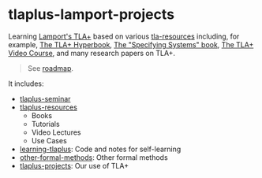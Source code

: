 # tlaplus-lamport-projects

Learning [Lamport's TLA+](http://research.microsoft.com/en-us/um/people/lamport/tla/tla.html)
based on various [tla-resources](https://github.com/hengxin/tlaplus-lamport-projects/tree/master/tlaplus-resources) 
including, for example, [The TLA+ Hyperbook](http://research.microsoft.com/en-us/um/people/lamport/tla/hyperbook.html),
[The "Specifying Systems" book](http://lamport.azurewebsites.net/tla/book.html),
[The TLA+ Video Course](http://lamport.azurewebsites.net/video/videos.html),
and many research papers on TLA+.

> See [roadmap](https://github.com/Disalg-ICS-NJU/tlaplus-lamport-projects/blob/master/roadmap.md).

It includes:

- [tlaplus-seminar](https://github.com/Disalg-ICS-NJU/tlaplus-lamport-projects/tree/master/tlaplus-seminar)
- [tlaplus-resources](https://github.com/Disalg-ICS-NJU/tlaplus-lamport-projects/tree/master/tlaplus-resources)
  - Books
  - Tutorials
  - Video Lectures
  - Use Cases
- [learning-tlaplus](https://github.com/Disalg-ICS-NJU/tlaplus-lamport-projects/tree/master/learning-tlaplus): Code and notes for self-learning
- [other-formal-methods](https://github.com/Disalg-ICS-NJU/tlaplus-lamport-projects/tree/master/other-formal-methods): Other formal methods
- [tlaplus-projects](https://github.com/Disalg-ICS-NJU/tlaplus-lamport-projects/tree/master/tlaplus-projects): Our use of TLA+
